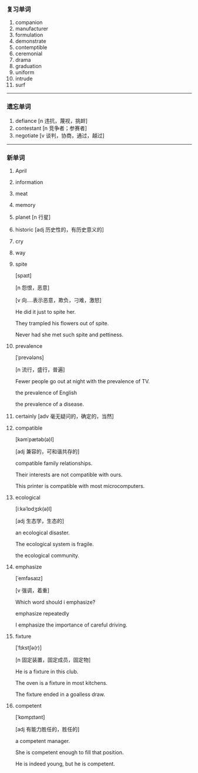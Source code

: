 ### 复习单词

1. companion
2. manufacturer
3. formulation
4. demonstrate
5. contemptible
6. ceremonial
7. drama
8. graduation
9. uniform
10. intrude
11. surf

------

### 遗忘单词

1. defiance [n 违抗，蔑视，挑衅]
2. contestant [n 竞争者；参赛者]
3. negotiate [v 谈判，协商，通过，越过]

------

### 新单词

1. April

2. information

3. meat

4. memory

5. planet [n 行星]

6. historic [adj 历史性的，有历史意义的]

7. cry

8. way

9. spite

   [spaɪt]

   [n 怨恨，恶意]

   [v 向....表示恶意，欺负，刁难，激怒]

   He did it just to spite her.

   They trampled his flowers out of spite.

   Never had she met such spite and pettiness.

10. prevalence

    [ˈprevələns]

    [n 流行，盛行，普遍]

    Fewer people go out at night with the prevalence of TV.

    the prevalence of English

    the prevalence of a disease.

11. certainly [adv 毫无疑问的，确定的，当然]

12. compatible

    [kəmˈpætəb(ə)l]

    [adj 兼容的，可和谐共存的]

    compatible family relationships.

    Their interests are not compatible with ours.

    This printer is compatible with most microcomputers.

13. ecological

    [iːkəˈlɒdʒɪk(ə)l]

    [adj 生态学，生态的]

    an ecological disaster.

    The ecological system is fragile.

    the ecological community.

14. emphasize

    [ˈemfəsaɪz]

    [v 强调，着重]

    Which word should i emphasize?

    emphasize repeatedly

    I emphasize the importance of careful driving.

15. fixture

    [ˈfɪkstʃə(r)]

    [n 固定装置，固定成员，固定物]

    He is a fixture in this club.

    The oven is a fixture in most kitchens.

    The fixture ended in a goalless draw.

16. competent

    [ˈkɒmpɪtənt]

    [adj 有能力胜任的，胜任的]

    a competent manager.

    She is competent enough to fill that position.

    He is indeed young, but he is competent.

    

    

    

    



